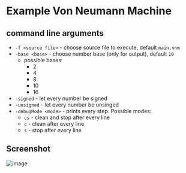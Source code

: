 # Example Von Neumann Machine
## command line arguments
* `-f <source file>` - choose source file to execute, default `main.vnm`
* `-base <base>` - choose number base (only for output), default `10`
  * possible bases:
    * 2
    * 4
    * 8
    * 10
    * 16
* `-signed` - let every number be signed
* `-unsigned` - let every number be unsinged
* `-debugMode <mode>` - prints every step. Possible modes:
  * `cs` - clean and stop after every line
  * `c` - clean after every line
  * `s` - stop after every line
## Screenshot
![image](https://github.com/user-attachments/assets/8f0279cf-7f1d-46a5-877e-c8bbfca25823)
